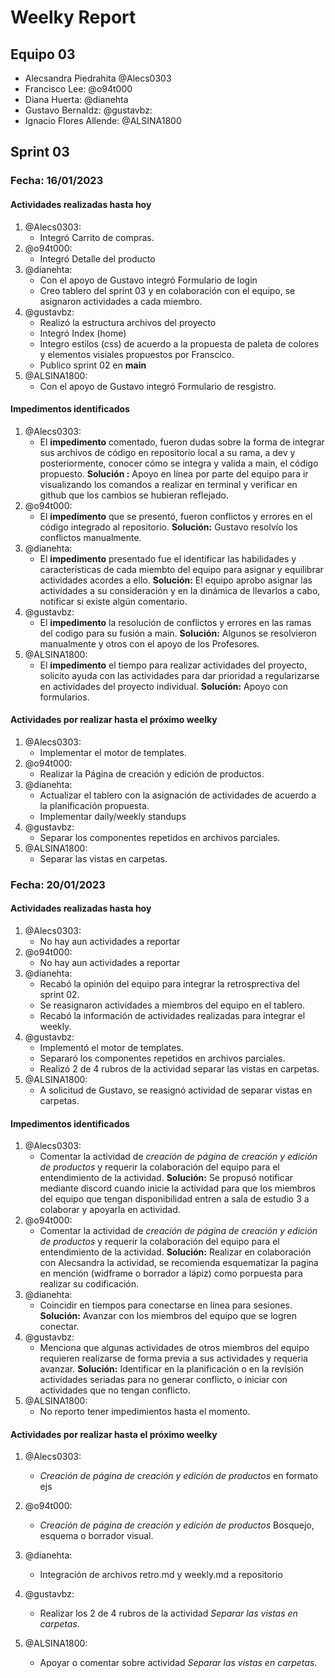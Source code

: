 # Weelky Report
## Equipo 03
*   Alecsandra Piedrahita @Alecs0303
*   Francisco Lee: @o94t000
*   Diana Huerta: @dianehta
*   Gustavo Bernaldz: @gustavbz:
*   Ignacio Flores Allende: @ALSINA1800

## Sprint 03
### **Fecha:** 16/01/2023

#### Actividades realizadas hasta hoy

1. @Alecs0303: 
    - Integró Carrito de compras.
2. @o94t000:  
    - Integró Detalle del producto
3. @dianehta:  
    - Con el apoyo de Gustavo integró Formulario de login
    - Creo tablero del sprint 03 y en colaboración con el equipo, se asignaron actividades a cada miembro.
4. @gustavbz:  
    - Realizó la estructura archivos del proyecto
    - Integró Index (home)
    - Integro estilos (css) de acuerdo a la propuesta de paleta de colores y elementos visiales propuestos por Franscico.
    - Publico sprint 02 en **main**
5. @ALSINA1800: 
    - Con el apoyo de Gustavo integró Formulario de resgistro.

#### Impedimentos identificados

1. @Alecs0303:
    - El **impedimento** comentado, fueron dudas sobre la forma de integrar sus archivos de código en repositorio local a su rama, a dev y posteriormente, conocer cómo se integra y valida a main, el código propuesto. **Solución :** Apoyo en línea por parte del equipo para ir visualizando los comandos a realizar en terminal y verificar en github que los cambios se hubieran reflejado.
2. @o94t000:
    - El **impedimento** que se presentó, fueron conflictos y errores en el código integrado al repositorio. **Solución:** Gustavo resolvío los conflictos manualmente.
3. @dianehta:
    - El **impedimento** presentado fue el identificar las habilidades y características de cada miembto del equipo para asignar y equilibrar actividades acordes a ello. **Solución:** El equipo aprobo asignar las actividades a su consideración y en la dinámica de llevarlos a cabo, notificar si existe algún comentario.
4. @gustavbz:
    - El **impedimento** la resolución de conflictos y errores en las ramas del codigo para su fusión a main. **Solución:** Algunos se resolvieron manualmente y otros con el apoyo de los Profesores.
5. @ALSINA1800:
    - El **impedimento** el tiempo para realizar actividades del proyecto, solicito ayuda con las actividades para dar prioridad a regularizarse en actividades del proyecto individual. **Solución:** Apoyo con formularios.

#### Actividades por realizar hasta el próximo weelky

1. @Alecs0303:
    - Implementar el motor de templates.
2. @o94t000:
    - Realizar la Página de creación y edición de productos.
3. @dianehta:
    - Actualizar el tablero con la asignación de actividades de acuerdo a la planificación propuesta.
    - Implementar daily/weekly standups
4. @gustavbz:
    - Separar los componentes repetidos en archivos parciales.
5. @ALSINA1800:
    - Separar las vistas en carpetas.


### **Fecha:** 20/01/2023

#### Actividades realizadas hasta hoy

1. @Alecs0303: 
    - No hay aun actividades a reportar
2. @o94t000: 
    - No hay aun actividades a reportar
3. @dianehta: 
    - Recabó la opinión del equipo para integrar la retrosprectiva del sprint 02.
    - Se reasignaron actividades a miembros del equipo en el tablero.
    - Recabó la información de actividades realizadas para integrar el weekly.
4. @gustavbz:
    - Implementó el motor de templates.
    - Separaró los componentes repetidos en archivos parciales.
    - Realizó 2 de 4 rubros de la actividad separar las vistas en carpetas.
5. @ALSINA1800: 
    - A solicitud de Gustavo, se reasignó actividad de separar vistas en carpetas.

#### Impedimentos identificados

1. @Alecs0303:
    - Comentar la actividad de *creación de página de creación y edición de productos* y requerir la colaboración del equipo para el entendimiento de la actividad. **Solución:** Se propusó notificar mediante discord cuando inicie la actividad para que los miembros del equipo que tengan disponibilidad entren a sala de estudio 3 a colaborar y apoyarla en actividad.
2. @o94t000:
    - Comentar la actividad de *creación de página de creación y edición de productos* y requerir la colaboración del equipo para el entendimiento de la actividad. **Solución:** Realizar en colaboración con Alecsandra la actividad, se recomienda esquematizar la pagina en mención (widframe o borrador a lápiz) como porpuesta para realizar su codificación.
3. @dianehta:
    - Coincidir en tiempos para conectarse en línea para sesiones. **Solución:** Avanzar con los miembros del equipo que se logren conectar.
4. @gustavbz:
    - Menciona que algunas actividades de otros miembros del equipo requieren realizarse de forma previa a sus actividades y requeria avanzar. **Solución:** Identificar en la planificación o en la revisión actividades seriadas para no generar conflicto, o iniciar con actividades que no tengan conflicto.
5. @ALSINA1800:
    - No reporto tener impedimientos hasta el momento.

#### Actividades por realizar hasta el próximo weelky

1. @Alecs0303: 
    - *Creación de página de creación y edición de productos* en formato ejs
2. @o94t000:
    - *Creación de página de creación y edición de productos* Bosquejo, esquema o borrador visual.
3. @dianehta:
    - Integración de archivos retro.md y weekly.md a repositorio
4. @gustavbz:
    - Realizar los 2 de 4 rubros de la actividad *Separar las vistas en carpetas*.

5. @ALSINA1800:
    - Apoyar o comentar sobre actividad *Separar las vistas en carpetas*.